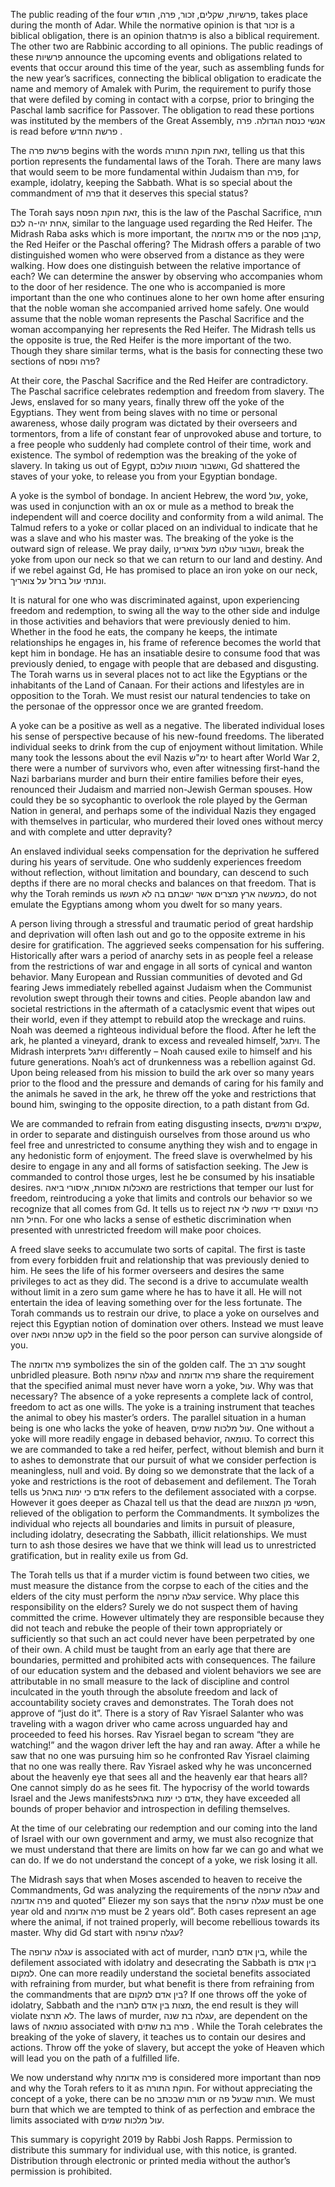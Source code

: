 The public reading of the four פרשיות, שקלים, זכור, פרה, חודש, takes place during the month of Adar. While the normative opinion is that זכור is a biblical obligation, there is an opinion thatפרה  is also a biblical requirement. The other two are Rabbinic according to all opinions. The public readings of these פרשיות announce the upcoming events and obligations related to events that occur around this time of the year, such as assembling funds for the new year’s sacrifices, connecting the biblical obligation to eradicate the name and memory of Amalek with Purim, the requirement to purify those that were defiled by coming in contact with a corpse, prior to bringing the Paschal lamb sacrifice for Passover.  The obligation to read these portions was instituted by the members of the Great Assembly, אנשי כנסת הגדולה.  פרה is read before פרשת החדש .

The פרשת פרה begins with the words זאת חוקת התורה, telling us that this portion represents the fundamental laws of the Torah.  There are many laws that would seem to be more fundamental within Judaism than פרה, for example, idolatry, keeping the Sabbath. What is so special about the commandment of פרה that it deserves this special status? 

The Torah says זאת חוקת הפסח, this is the law of the Paschal Sacrifice,   תורה אחת יהי-ה לכם, similar to the language used regarding the Red Heifer. The Midrash Raba asks which is more important, the פרה אדומה or the קרבן פסח, the Red Heifer or the Paschal offering? The Midrash offers a parable of two distinguished women who were observed from a distance as they were walking. How does one distinguish between the relative importance of each? We can determine the answer by observing who accompanies whom to the door of her residence. The one who is accompanied is more important than the one who continues alone to her own home after ensuring that the noble woman she accompanied arrived home safely. One would assume that the noble woman represents the Paschal Sacrifice and the woman accompanying her represents the Red Heifer. The Midrash tells us the opposite is true, the Red Heifer is the more important of the two. Though they share similar terms, what is the basis for connecting these two sections of פרה ופסח? 

At their core, the Paschal Sacrifice and the Red Heifer are contradictory. The Paschal sacrifice celebrates redemption and freedom from slavery. The Jews, enslaved for so many years, finally threw off the yoke of the Egyptians. They went from being slaves with no time or personal awareness, whose daily program was dictated by their overseers and tormentors, from a life of constant fear of unprovoked abuse and torture, to a free people who suddenly had complete control of their time, work and existence. The symbol of redemption was the breaking of the yoke of slavery. In taking us out of Egypt, ואשבור מוטות עולכם, Gd shattered the staves of your yoke, to release you from your Egyptian bondage. 

A yoke is the symbol of bondage. In ancient Hebrew, the word עול, yoke, was used in conjunction with an ox or mule as a method to break the independent will and coerce docility and conformity from a wild animal. The Talmud refers to a yoke or collar placed on an individual to indicate that he was a slave and who his master was. The breaking of the yoke is the outward sign of release. We pray daily, ושבור עולנו מעל צוארינו, break the yoke from upon our neck so that we can return to our land and destiny. And if we rebel against Gd, He has promised to place an iron yoke on our neck, ונתתי עול ברזל על צואריך.

It is natural for one who was discriminated against, upon experiencing freedom and redemption, to swing all the way to the other side and indulge in those activities and behaviors that were previously denied to him. Whether in the food he eats, the company he keeps, the intimate relationships he engages in, his frame of reference becomes the world that kept him in bondage. He has an insatiable desire to consume food that was previously denied, to engage with people that are debased and disgusting. The Torah warns us in several places not to act like the Egyptians or the inhabitants of the Land of Canaan. For their actions and lifestyles are in opposition to the Torah. We must resist our natural tendencies to take on the personae of the oppressor once we are granted freedom.

A yoke can be a positive as well as a negative. The liberated individual loses his sense of perspective because of his new-found freedoms. The liberated individual seeks to drink from the cup of enjoyment without limitation. While many took the lessons about the evil Nazis ימ"ש to heart after World War 2, there were a number of survivors who, even after witnessing first-hand the Nazi barbarians murder and burn their entire families before their eyes, renounced their Judaism and married non-Jewish German spouses. How could they be so sycophantic to overlook the role played by the German Nation in general, and perhaps some of the individual Nazis they engaged with themselves in particular, who murdered their loved ones without mercy and with complete and utter depravity? 

An enslaved individual seeks compensation for the deprivation he suffered during his years of servitude. One who suddenly experiences freedom without reflection, without limitation and boundary, can descend to such depths if there are no moral checks and balances on that freedom. That is why the Torah reminds us כמעשה ארץ מצרים אשר ישבתם בה לא תעשו, do not emulate the Egyptians among whom you dwelt for so many years.

A person living through a stressful and traumatic period of great hardship and deprivation will often lash out and go to the opposite extreme in his desire for gratification. The aggrieved seeks compensation for his suffering. Historically after wars a period of anarchy sets in as people feel a release from the restrictions of war and engage in all sorts of cynical and wanton behavior. Many European and Russian communities of devoted and Gd fearing Jews immediately rebelled against Judaism when the Communist revolution swept through their towns and cities. People abandon law and societal restrictions in the aftermath of a cataclysmic event that wipes out their world, even if they attempt to rebuild atop the wreckage and ruins. Noah was deemed a righteous individual before the flood. After he left the ark, he planted a vineyard, drank to excess and revealed himself, ויתגל. The Midrash interprets  ויתגל differently – Noah caused exile to himself and his future generations. Noah’s act of drunkenness was a rebellion against Gd. Upon being released from his mission to build the ark over so many years prior to the flood and the pressure and demands of caring for his family and the animals he saved in the ark, he threw off the yoke and restrictions that bound him, swinging to the opposite direction, to a path distant from Gd. 

We are commanded to refrain from eating disgusting insects, שקצים ורמשים, in order to separate and distinguish ourselves from those around us who feel free and unrestricted to consume anything they wish and to engage in any hedonistic form of enjoyment. The freed slave is overwhelmed by his desire to engage in any and all forms of satisfaction seeking. The Jew is commanded to control those urges, lest he be consumed by his insatiable desires. מאכלות אסורות, איסורי ביאה are restrictions that temper our lust for freedom, reintroducing a yoke that limits and controls our behavior so we recognize that all comes from Gd. It tells us to reject כחי ועוצם ידי עשה לי את החיל הזה. For one who lacks a sense of esthetic discrimination when presented with unrestricted freedom will make poor choices.

A freed slave seeks to accumulate two sorts of capital. The first is taste from every forbidden fruit and relationship that was previously denied to him. He sees the life of his former overseers and desires the same privileges to act as they did. The second is a drive to accumulate wealth without limit in a zero sum game where he has to have it all. He will not entertain the idea of leaving something over for the less fortunate. The Torah commands us to restrain our drive, to place a yoke on ourselves and reject this Egyptian notion of domination over others. Instead we must leave over לקט שכחה ופאה in the field so the poor person can survive alongside of you. 

The פרה אדומה symbolizes the sin of the golden calf. The ערב רב sought unbridled pleasure. Both עגלה ערופה and פרה אדומה share the requirement that the specified animal must never have worn a yoke, עול. Why was that necessary? The absence of a yoke represents a complete lack of control, freedom to act as one wills. The yoke is a training instrument that teaches the animal to obey his master’s orders. The parallel situation in a human being is one who lacks the yoke of heaven, עול מלכות שמים. One without a yoke will more readily engage in debased behavior, טומאה. To correct this we are commanded to take a red heifer, perfect, without blemish and burn it to ashes to demonstrate that our pursuit of what we consider perfection is meaningless, null and void. By doing so we demonstrate that the lack of a yoke and restrictions is the root of debasement and defilement. The Torah tells us אדם כי ימות באהל refers to the defilement associated with a corpse. However it goes deeper as Chazal tell us that the dead are חפשי מן המצוות, relieved of the obligation to perform the Commandments. It symbolizes the individual who rejects all boundaries and limits in pursuit of pleasure, including idolatry, desecrating the Sabbath, illicit relationships. We must turn to ash those desires we have that we think will lead us to unrestricted gratification, but in reality exile us from Gd.

The Torah tells us that if a murder victim is found between two cities, we must measure the distance from the corpse to each of the cities and the elders of the city must perform the עגלה ערופה service. Why place this responsibility on the elders? Surely we do not suspect them of having committed the crime. However ultimately they are responsible because they did not teach and rebuke the people of their town appropriately or sufficiently so that such an act could never have been perpetrated by one of their own. A child must be taught from an early age that there are boundaries, permitted and prohibited acts with consequences. The failure of our education system and the debased and violent behaviors we see are attributable in no small measure to the lack of discipline and control inculcated in the youth through the absolute freedom and lack of accountability society craves and demonstrates. The Torah does not approve of “just do it”.  There is a story of Rav Yisrael Salanter who was traveling with a wagon driver who came across unguarded hay and proceeded to feed his horses. Rav Yisrael began to scream “they are watching!” and the wagon driver left the hay and ran away. After a while he saw that no one was pursuing him so he confronted Rav Yisrael claiming that no one was really there. Rav Yisrael asked why he was unconcerned about the heavenly eye that sees all and the heavenly ear that hears all? One cannot simply do as he sees fit. The hypocrisy of the world towards Israel and the Jews manifestsאדם כי ימות באהל, they have exceeded all bounds of proper behavior and introspection in defiling themselves.

At the time of our celebrating our redemption and our coming into the land of Israel with our own government and army, we must also recognize that we must understand that there are limits on how far we can go and what we can do. If we do not understand the concept of a yoke, we risk losing it all.


The Midrash says that when Moses ascended to heaven to receive the Commandments, Gd was analyzing the requirements of the עגלה ערופה and פרה אדומה and quoted” Eliezer my son says that the עגלה ערופה must be one year old and פרה אדומה must be 2 years old”. Both cases represent an age where the animal, if not trained properly, will become rebellious towards its master.  Why did Gd start with עגלה ערופה?

The עגלה ערופה is associated with act of murder, בין אדם לחברו, while the defilement associated with idolatry and desecrating the Sabbath is בין אדם למקום. One can more readily understand the societal benefits associated with refraining from murder, but what benefit is there from refraining from the commandments that are בין אדם למקום? If one throws off the yoke of idolatry, Sabbath and the מצות בין אדם לחברו, the end result is they will violate לא תרצח. The laws of murder, עגלה בת שנה, are dependent on the laws of טומאה associated with פרה בת שתים . While the Torah celebrates the breaking of the yoke of slavery, it teaches us to contain our desires and actions. Throw off the yoke of slavery, but accept the yoke of Heaven which will lead you on the path of a fulfilled life. 

We now understand why פרה אדומה is considered more important than פסח and why the Torah refers to it as חוקת התורה. For without appreciating the concept of a yoke, there can be no תורה שבכתב or תורה שבעל פה. We must burn that which we are tempted to think of as perfection and embrace the limits associated with עול מלכות שמים.

This summary is copyright 2019 by Rabbi Josh Rapps. Permission to distribute this summary for individual use, with this notice, is granted. Distribution through electronic or printed media without the author’s permission is prohibited.


